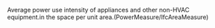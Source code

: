 ﻿Average power use intensity of appliances and other non-HVAC equipment.in the space per unit area.(PowerMeasure/IfcAreaMeasure)